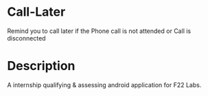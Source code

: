 # Call-Later
Remind you to call later if the Phone call is not attended or Call is disconnected

# Description
A internship qualifying & assessing android application for F22 Labs.
